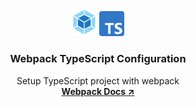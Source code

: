 <p align="center">
  <img src="./public/static/webpack.svg" width="40px"/>
  <img src="./public/static/typescript.svg" width="40px">
</p>
<div align="center">
  <h3 align="center">Webpack TypeScript Configuration</h3>

  <p align="center">
    Setup TypeScript project with webpack
    <br />
    <a href="https://webpack.js.org/configuration/dev-server/#devserverstatic" target="_blank" ><strong>Webpack Docs ↗</strong></a>
    <br />
    <br />
  </p>
</div>